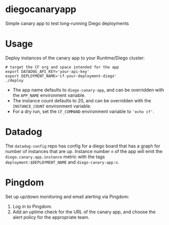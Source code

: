diegocanaryapp
==============

Simple canary app to test long-running Diego deployments

Usage
=====

Deploy instances of the canary app to your Runtime/Diego cluster:

```
# target the CF org and space intended for the app
export DATADOG_API_KEY='your-api-key'
export DEPLOYMENT_NAME='cf-your-deployment-diego'
./deploy
```

- The app name defaults to `diego-canary-app`, and can be overridden with the `APP_NAME` environment variable.
- The instance count defaults to 20, and can be overridden with the `INSTANCE_COUNT` environment variable.
- For a dry run, set the `CF_COMMAND` environment variable to `'echo cf'`.

Datadog
=======

The `datadog-config` repo has config for a diego board that has a graph for
number of instances that are up.  Instance number `n` of the app will emit the
`diego.canary.app.instance` metric with the tags `deployment:$DEPLOYMENT_NAME` 
and `diego-canary-app:n`.

Pingdom
=======

Set up up/down monitoring and email alerting via Pingdom:

1. Log in to Pingdom.
2. Add an uptime check for the URL of the canary app, and choose the alert policy for the appropriate team.
